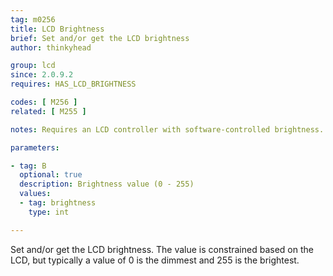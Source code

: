 ```yaml
---
tag: m0256
title: LCD Brightness
brief: Set and/or get the LCD brightness
author: thinkyhead

group: lcd
since: 2.0.9.2
requires: HAS_LCD_BRIGHTNESS

codes: [ M256 ]
related: [ M255 ]

notes: Requires an LCD controller with software-controlled brightness.

parameters:

- tag: B
  optional: true
  description: Brightness value (0 - 255)
  values:
  - tag: brightness
    type: int

---
```


Set and/or get the LCD brightness. The value is constrained based on the LCD, but typically a value of 0 is the dimmest and 255 is the brightest.
